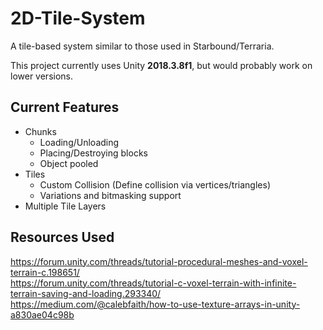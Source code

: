 # 2D-Tile-System
A tile-based system similar to those used in Starbound/Terraria.    

This project currently uses Unity **2018.3.8f1**, but would probably work on lower versions.

## Current Features
- Chunks
  - Loading/Unloading
  - Placing/Destroying blocks
  - Object pooled
- Tiles
  - Custom Collision (Define collision via vertices/triangles)
  - Variations and bitmasking support
- Multiple Tile Layers
  
  

## Resources Used
https://forum.unity.com/threads/tutorial-procedural-meshes-and-voxel-terrain-c.198651/    
https://forum.unity.com/threads/tutorial-c-voxel-terrain-with-infinite-terrain-saving-and-loading.293340/    
https://medium.com/@calebfaith/how-to-use-texture-arrays-in-unity-a830ae04c98b    
